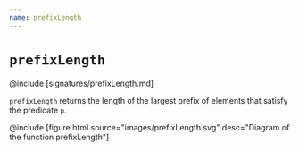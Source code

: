 ```yaml
---
name: prefixLength
---
```


# `prefixLength`

@include [signatures/prefixLength.md]

`prefixLength` returns the length of the largest prefix of elements that satisfy the predicate `p`.

@include [figure.html source="images/prefixLength.svg" desc="Diagram of the function prefixLength"]
